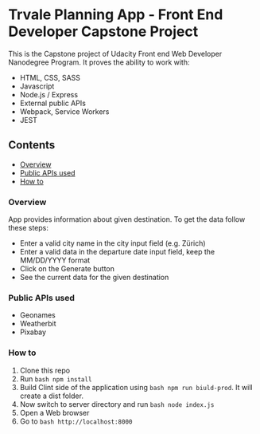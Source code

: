 # Trvale Planning App - Front End Developer Capstone Project

This is the Capstone project of Udacity Front end Web Developer Nanodegree Program. It proves the ability to work with:
- HTML, CSS, SASS
- Javascript
- Node.js / Express
- External public APIs
- Webpack, Service Workers
- JEST

## Contents

- [Overview](#overview)
- [Public APIs used](#public-APIs-used)
- [How to](#How-to)

### Overview

App provides information about given destination. To get the data follow these steps:
- Enter a valid city name in the city input field (e.g. Zürich)
- Enter a valid data in the departure date input field, keep the MM/DD/YYYY format
- Click on the Generate button
- See the current data for the given destination

### Public APIs used

- Geonames
- Weatherbit
- Pixabay

### How to

1. Clone this repo
2. Run ```bash npm install```
3. Build Clint side of the application using ```bash npm run biuld-prod```. It will create a dist folder.
4. Now switch to server directory and run ```bash node index.js```
5. Open a Web browser
6. Go to ```bash http://localhost:8000```
